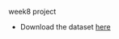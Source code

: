 week8 project

- Download the dataset [here](https://www.kaggle.com/api/v1/datasets/download/allen-institute-for-ai/CORD-19-research-challenge/metadata.csv)
